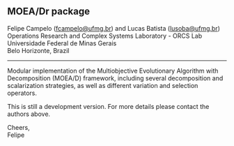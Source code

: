 ## MOEA/Dr package
Felipe Campelo ([fcampelo@ufmg.br](mailto:fcampelo@ufmg.br)) and Lucas Batista ([lusoba@ufmg.br](mailto:lusoba@ufmg.br))  
Operations Research and Complex Systems Laboratory - ORCS Lab  
Universidade Federal de Minas Gerais  
Belo Horizonte, Brazil

***

Modular implementation of the Multiobjective Evolutionary Algorithm with Decomposition (MOEA/D) framework, including several decomposition and scalarization strategies, as well as different variation and selection operators.

This is still a development version. For more details please contact the authors above.

Cheers,  
Felipe
